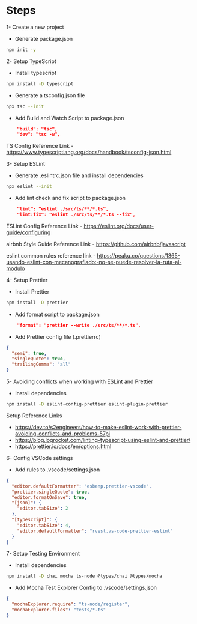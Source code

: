# Steps

1- Create a new project

- Generate package.json

```bash
npm init -y
```

2- Setup TypeScript

- Install typescript

```bash
npm install -D typescript
```

- Generate a tsconfig.json file

```bash
npx tsc --init
```

- Add Build and Watch Script to package.json

```json
    "build": "tsc",
    "dev": "tsc -w",
```

TS Config Reference Link - https://www.typescriptlang.org/docs/handbook/tsconfig-json.html

3- Setup ESLint

- Generate .eslintrc.json file and install dependencies

```bash
npx eslint --init
```

- Add lint check and fix script to package.json

```json
    "lint": "eslint ./src/ts/**/*.ts",
    "lint:fix": "eslint ./src/ts/**/*.ts --fix",
```

ESLint Config Reference Link - https://eslint.org/docs/user-guide/configuring

airbnb Style Guide Reference Link - https://github.com/airbnb/javascript

eslint common rules reference link - https://peaku.co/questions/1365-usando-eslint-con-mecanografiado:-no-se-puede-resolver-la-ruta-al-modulo

4- Setup Prettier

- Install Prettier

```bash
npm install -D prettier
```

- Add format script to package.json

```json
    "format": "prettier --write ./src/ts/**/*.ts",
```

- Add Prettier config file (.prettierrc)

```json
{
  "semi": true,
  "singleQuote": true,
  "trailingComma": "all"
}
```

5- Avoiding conflicts when working with ESLint and Prettier

- Install dependencies

```bash
npm install -D eslint-config-prettier eslint-plugin-prettier
```

Setup Reference Links

- https://dev.to/s2engineers/how-to-make-eslint-work-with-prettier-avoiding-conflicts-and-problems-57pi
- https://blog.logrocket.com/linting-typescript-using-eslint-and-prettier/
- https://prettier.io/docs/en/options.html

6- Config VSCode settings

- Add rules to .vscode/settings.json

```json
{
  "editor.defaultFormatter": "esbenp.prettier-vscode",
  "prettier.singleQuote": true,
  "editor.formatOnSave": true,
  "[json]": {
    "editor.tabSize": 2
  },
  "[typescript]": {
    "editor.tabSize": 4,
    "editor.defaultFormatter": "rvest.vs-code-prettier-eslint"
  }
}
```

7- Setup Testing Environment

- Install dependencies

```bash
npm install -D chai mocha ts-node @types/chai @types/mocha
```

- Add Mocha Test Explorer Config to .vscode/settings.json

```json
{
  "mochaExplorer.require": "ts-node/register",
  "mochaExplorer.files": "tests/*.ts"
}
```
